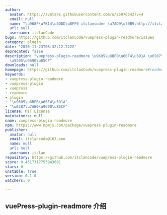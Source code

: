 ```yaml
---
author:
  avatar: https://avatars.githubusercontent.com/u/25076543?v=4
  email: null
  name: "\u968F\u7B14\u5DDD\u8FF9 itclancoder \u7AD9\u70B9:http://itclan.cn/"
  url: null
  username: itclanCode
bugs: https://github.com/itclanCode/vuepress-plugin-readmore/issues
category: plugin
date: '2020-11-23T08:32:12.722Z'
deprecated: false
description: "vuepress-plugin-readmore \u9605\u8BFB\u66F4\u591A \u6587\u7AE0\u90E8\
  \u5206\u9690\u85CF"
downloads: null
homepage: https://github.com/itclanCode/vuepress-plugin-readmore#readme
keywords:
- vuepress-plugin-readmore
- vuepress-plugin
- vuepress
- readmore
- plugin
- "\u9605\u8BFB\u66F4\u591A"
- "\u6587\u7AE0\u9690\u85CF"
license: MIT License
maintainers: null
name: vuepress-plugin-readmore
npm: https://www.npmjs.com/package/vuepress-plugin-readmore
publisher:
  avatar: null
  email: itclancode@163.com
  name: null
  url: null
  username: itclan
repository: https://github.com/itclanCode/vuepress-plugin-readmore
score: 0.4317317755943601
stars: 0
unstable: true
version: 0.1.0
watchers: 0

---
```


## vuePress-plugin-readmore 介绍
